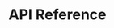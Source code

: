 ---
title: API Reference

language_tabs: # must be one of https://git.io/vQNgJ
  - shell
  - json

toc_footers:
  - <a href='https://cerego.com/'>Check out the Cerego website</a>
  - <a href='https://cerego.com/configuration'>Get your Bearer token.</a>

includes:
  - introduction
  - authentication
  - courses
  - courses/users
  - assets/images
  - assets/sounds
  - errors

search: true
---